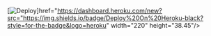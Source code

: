 [![Deploy](https://telegra.ph/file/7616c69e43945cede9dff.jpg)]href="https://dashboard.heroku.com/new?src="https://img.shields.io/badge/Deploy%20On%20Heroku-black?style=for-the-badge&logo=heroku" width="220" height="38.45"/></a>
